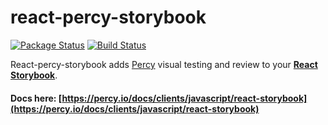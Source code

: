 # react-percy-storybook
[![Package Status](https://img.shields.io/npm/v/@percy-io/react-percy-storybook.svg)](https://www.npmjs.com/package/@percy-io/react-percy-storybook)
[![Build Status](https://travis-ci.org/percy/react-percy.svg?branch=master)](https://travis-ci.org/percy/react-percy)

React-percy-storybook adds [Percy](https://percy.io) visual testing and review to your [**React Storybook**](https://storybooks.js.org/).

#### Docs here: [https://percy.io/docs/clients/javascript/react-storybook](https://percy.io/docs/clients/javascript/react-storybook)
